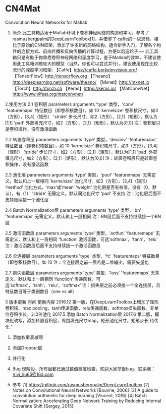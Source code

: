 # CN4Mat
Convolution Neural Networks for Matlab
1. 简介
    此工具箱适用于Matlab环境下卷积神经网络的构造和学习，参考了rasmusbergpalm的DeepLearnToolbox[1]，并借鉴了 caffe的一些思想。相比于原始的CNN框架，添加了许多新的网络结构，适合新手入门，了解各个构件的连接方式、前向传播和反向传播的计算过程，方便以后造轮子~~
    此工具箱只是有助于你熟悉卷积神经网络和深度学习，鉴于Matlab的效率，不建议使用此工具箱训练较大的模型（当然，你也可以尝试并行），建议使用现在比较流行的深度学习框架:
【Caffe】http://caffe.berkeleyvision.org/
【TensorFlow】http://tensorflow.org
【Theano】http://deeplearning.net/software/theano/
【Mxnet】http://mxnet.io
【Torch】http://torch.ch
【Keras】https://keras.io/
【MatConvNet】http://www.vlfeat.org/matconvnet/

2.使用方法
2.1 卷积层 
parameters	arguments
'type' 	类型，'conv'
'featuremaps'	特征数目（即卷积核数目），如 10
'kernelsize'	卷积核尺寸，如3（方形），[3,4]（矩形）
'stride'	步长尺寸，如2（方形），[2,1]（矩形），默认为[1,1]
'pad'	外部填充尺寸，如2（方形），[2,1]（矩形），默认为[0,0]
注：卷积层只是卷积操作，没有激活函数

2.2 转置卷积层
parameters	arguments
'type' 	类型，'deconv'
'featuremaps'	特征数目（即卷积核数目），如 10
'kernelsize'	卷积核尺寸，如3（方形），[3,4]（矩形）
'stride'	步长尺寸，如2（方形），[2,1]（矩形），默认为[1,1]
'pad'	外部填充尺寸，如2（方形），[2,1]（矩形），默认为[0,0]
注：转置卷积层只是转置卷积操作，没有激活函数

2.3 池化层
parameters	arguments
'type' 	类型，'pool'
'featuremaps'	无需定义，默认和上一层相同
'kernelsize'	池化尺寸，如3（方形），[3,4]（矩形）
‘method’	池化方式，‘max’或‘mean’
‘weight’	池化层是否有权值，没有（0，默认），有（1）
'stride'	无需定义，默认同池化尺寸
'pad'	不支持
注：池化层后面不支持继续接一个池化层

2.4 Batch Normalization层
parameters	arguments
'type' 	类型，'bn'
'featuremaps'	无需定义，默认和上一层相同
注：BN层后面不支持继续接一个BN层

2.5 激活函数层
parameters	arguments
'type' 	类型，'actfun'
'featuremaps'	无需定义，默认和上一层相同
‘function’	激活函数，可选‘softmax’，‘tanh’，‘relu’
注：激活函数层后面不支持继续接一个激活函数层

2.6 全连接层
parameters	arguments
'type' 	类型，'fc'
'featuremaps'	特征数目（即卷积核数目），如 10
注：全连接层之前一层若是二维输出，需要矢量化

2.7 损失函数层
parameters	arguments
'type' 	类型，'loss'
'featuremaps'	无需定义，默认和上一层相同
‘function’	传递函数，可选‘softmax’，‘tanh’，‘relu’，‘softmax’
注：损失层之前必须接一个全连接层，且特征数目等于类别数目（one vs all）

3 版本更新
时间	更新内容
2016.12	第一版，在DeepLearnToolbox上增加了矩形卷积核、max pooling，tanh传递函数，relu传递函数，softmax损失函数，非单位卷积步长，非2倍池化
2017.5	添加 Batch Normalization层
2017.6	第二版，模块化改写，添加转置卷积层，周围填充尺寸map，矩形池化尺寸，矩形步长
待优化：
1. 添加权重衰减项
2. 添加Dropout层
3. 并行化

4. Bug
现阶段，所有层都已通过数值梯度检查，欢迎大家举报bug，联系我：
Vivi_liu65@163.com 

5. 参考
[1] https://github.com/rasmusbergpalm/DeepLearnToolbox
[2] Notes on Convolutional Neural Networks [Bouvrie, 2006]
[3] A guide to convolution arithmetic for deep learning [Vincent, 2016]
[4] Batch Normalization: Accelerating Deep Network Training by Reducing Internal Covariate Shift [Sergey, 2015]
